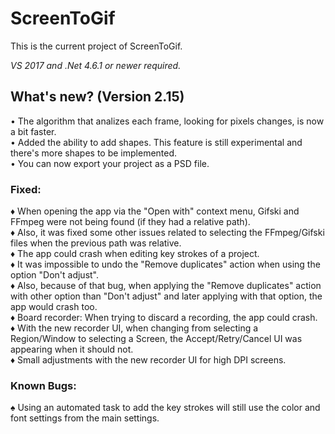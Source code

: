﻿# ScreenToGif  

This is the current project of ScreenToGif.  

_VS 2017 and .Net 4.6.1 or newer required._


## What's new? (Version 2.15)

• The algorithm that analizes each frame, looking for pixels changes, is now a bit faster.  
• Added the ability to add shapes. This feature is still experimental and there's more shapes to be implemented.  
• You can now export your project as a PSD file.  

### Fixed:

♦ When opening the app via the "Open with" context menu, Gifski and FFmpeg were not being found (if they had a relative path).  
♦ Also, it was fixed some other issues related to selecting the FFmpeg/Gifski files when the previous path was relative.  
♦ The app could crash when editing key strokes of a project.  
♦ It was impossible to undo the "Remove duplicates" action when using the option "Don't adjust".  
♦ Also, because of that bug, when applying the "Remove duplicates" action with other option than "Don't adjust" and later applying with that option, the app would crash too.  
♦ Board recorder: When trying to discard a recording, the app could crash.  
♦ With the new recorder UI, when changing from selecting a Region/Window to selecting a Screen, the Accept/Retry/Cancel UI was appearing when it should not.  
♦ Small adjustments with the new recorder UI for high DPI screens.  

### Known Bugs:

♠ Using an automated task to add the key strokes will still use the color and font settings from the main settings.  
